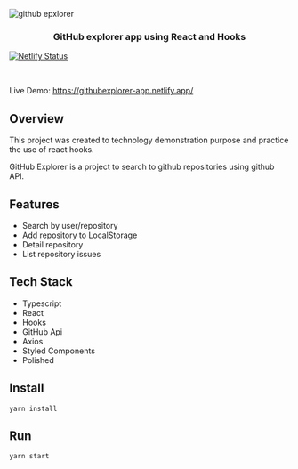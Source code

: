 ![github epxlorer](https://media.giphy.com/media/Vg0VjXGAtmIChVjDqZ/giphy.gif)

<h3 align="center">
  GitHub explorer app using React and Hooks
</h3>

[![Netlify Status](https://api.netlify.com/api/v1/badges/df14b947-a953-408e-995b-100e7aeafd2f/deploy-status)](https://app.netlify.com/sites/githubexplorer-app/deploys)

<br>

<div align="left">
  
Live Demo: https://githubexplorer-app.netlify.app/


## Overview

This project was created to technology demonstration purpose and practice the use of react hooks.

GitHub Explorer is a project to search to github repositories using github API.

## Features

 - Search by user/repository
 - Add repository to LocalStorage
 - Detail repository
 - List repository issues

## Tech Stack

 - Typescript
 - React
 - Hooks
 - GitHub Api
 - Axios
 - Styled Components
 - Polished

## Install

    yarn install

## Run

    yarn start

</div>
